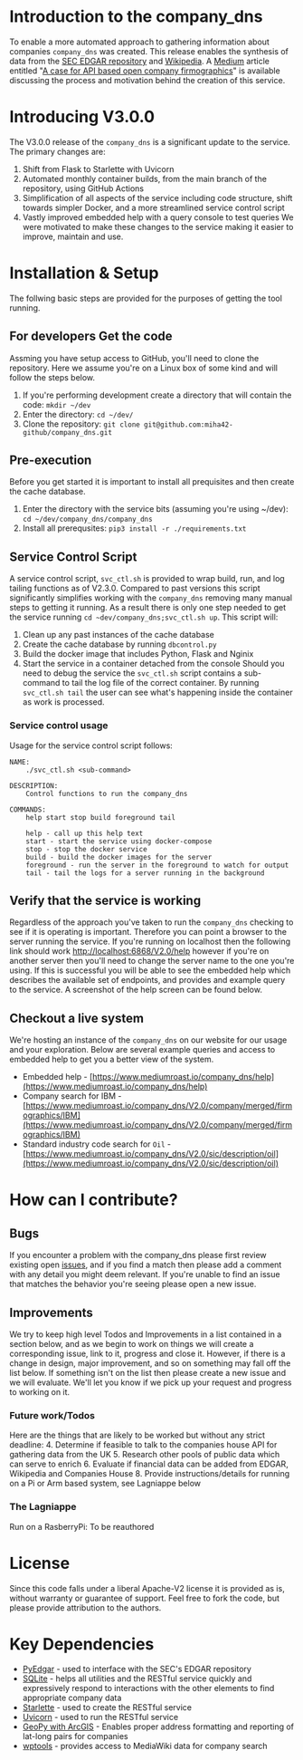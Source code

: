 # Introduction to the company_dns
To enable a more automated approach to gathering information about companies `company_dns` was created.  This release enables the synthesis of data from the [SEC EDGAR repository](https://www.sec.gov/edgar/searchedgar/companysearch.html) and [Wikipedia](https://wikipedia.org).  A [Medium](https://medium.com) article entitled "[A case for API based open company firmographics](https://medium.com/@michaelhay_90395/a-case-for-api-based-open-company-firmographics-145e4baf121b)" is available discussing the process and motivation behind the creation of this service.

# Introducing V3.0.0
The V3.0.0 release of the `company_dns` is a significant update to the service.  The primary changes are:
1. Shift from Flask to Starlette with Uvicorn
2. Automated monthly container builds, from the main branch of the repository, using GitHub Actions
3. Simplification of all aspects of the service including code structure, shift towards simpler Docker, and a more streamlined service control script
4. Vastly improved embedded help with a query console to test queries
We were motivated to make these changes to the service making it easier to improve, maintain and use.


# Installation & Setup
The follwing basic steps are provided for the purposes of getting the tool running.
## For developers Get the code
Assming you have setup access to GitHub, you'll need to clone the repository. Here we assume you're on a Linux box of some kind and will follow the steps below.

1. If you're performing development create a directory that will contain the code: `mkdir ~/dev`
2. Enter the directory: `cd ~/dev/`
3. Clone the repository: `git clone git@github.com:miha42-github/company_dns.git`

## Pre-execution
Before you get started it is important to install all prequisites and then create the cache database.

1. Enter the directory with the service bits (assuming you're using ~/dev): `cd ~/dev/company_dns/company_dns`
2. Install all prerequsites: `pip3 install -r ./requirements.txt`

## Service Control Script
A service control script, `svc_ctl.sh` is provided to wrap build, run, and log tailing functions as of V2.3.0.  Compared to past versions this script significantly simplifies working with the `company_dns` removing many manual steps to getting it running. As a result there is only one step needed to get the service running `cd ~dev/company_dns;svc_ctl.sh up`.  This script will:
1. Clean up any past instances of the cache database
2. Create the cache database by running `dbcontrol.py`
3. Build the docker image that includes Python, Flask and Nginix
4. Start the service in a container detached from the console
Should you need to debug the service the `svc_ctl.sh` script contains a sub-command to tail the log file of the correct container.  By running `svc_ctl.sh tail` the user can see what's happening inside the container as work is processed.
### Service control usage
Usage for the service control script follows:
```
NAME:
    ./svc_ctl.sh <sub-command>

DESCRIPTION:
    Control functions to run the company_dns

COMMANDS:
    help start stop build foreground tail

    help - call up this help text
    start - start the service using docker-compose 
    stop - stop the docker service
    build - build the docker images for the server
    foreground - run the server in the foreground to watch for output
    tail - tail the logs for a server running in the background
```

## Verify that the service is working
Regardless of the approach you've taken to run the `company_dns` checking to see if it is operating is important.  Therefore you can point a browser to the server running the service.  If you're running on localhost then the following link should work [http://localhost:6868/V2.0/help](http://localhost:6868/V2.0/help) however if you're on another server then you'll need to change the server name to the one you're using.  If this is successful you will be able to see the embedded help which describes the available set of endpoints, and provides and example query to the service.  A screenshot of the help screen can be found below.


## Checkout a live system
We're hosting an instance of the `company_dns` on our website for our usage and your exploration.  Below are several example queries and access to embedded help to get you a better view of the system.
- Embedded help - [https://www.mediumroast.io/company_dns/help](https://www.mediumroast.io/company_dns/help)
- Company search for IBM - [https://www.mediumroast.io/company_dns/V2.0/company/merged/firmographics/IBM](https://www.mediumroast.io/company_dns/V2.0/company/merged/firmographics/IBM)
- Standard industry code search for `Oil` - [https://www.mediumroast.io/company_dns/V2.0/sic/description/oil](https://www.mediumroast.io/company_dns/V2.0/sic/description/oil)

# How can I contribute?

## Bugs
If you encounter a problem with the company_dns please first review existing open [issues](https://github.com/miha42-github/company_dns/issues), and if you find a match then please add a comment with any detail you might deem relevant.  If you're unable to find an issue that matches the behavior you're seeing please open a new issue. 

## Improvements
We try to keep high level Todos and Improvements in a list contained in a section below, and as we begin to work on things we will create a corresponding issue, link to it, progress and close it.  However, if there is a change in design, major improvement, and so on something may fall off the list below.  If something isn't on the list then please create a new issue and we will evaluate.  We'll let you know if we pick up your request and progress to working on it.

### Future work/Todos
Here are the things that are likely to be worked but without any strict deadline:
4. Determine if feasible to talk to the companies house API for gathering data from the UK
5. Research other pools of public data which can serve to enrich 
6. Evaluate if financial data can be added from EDGAR, Wikipedia and Companies House
8. Provide instructions/details for running on a Pi or Arm based system, see Lagniappe below


### The Lagniappe 
Run on a RasberryPi: To be reauthored


# License
Since this code falls under a liberal Apache-V2 license it is provided as is, without warranty or guarantee of support.  Feel free to fork the code, but please provide attribution to the authors.

# Key Dependencies
- [PyEdgar](https://github.com/gaulinmp/pyedgar) - used to interface with the SEC's EDGAR repository
- [SQLite](https://www.sqlite.org/index.html) - helps all utilities and the RESTful service quickly and expressively respond to interactions with the other elements to find appropriate company data
- [Starlette](https://www.starlette.io) - used to create the RESTful service
- [Uvicorn](https://www.uvicorn.org) - used to run the RESTful service
- [GeoPy with ArcGIS](https://github.com/geopy/geopy) - Enables proper address formatting and reporting of lat-long pairs for companies
- [wptools](https://github.com/siznax/wptools/) - provides access to MediaWiki data for company search
